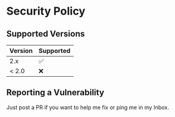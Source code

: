 # Security Policy

## Supported Versions

| Version | Supported          |
| ------- | ------------------ |
| 2.x     | :white_check_mark: |
| < 2.0   | :x:                |

## Reporting a Vulnerability

Just post a PR if you want to help me fix or ping me in my Inbox.
